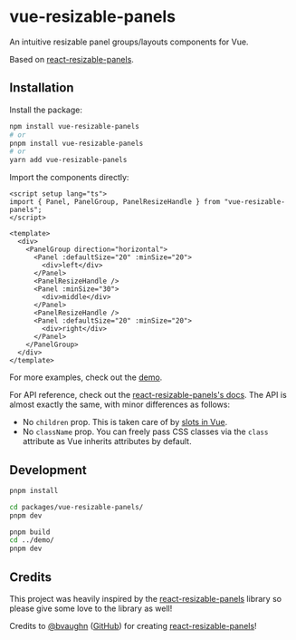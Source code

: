 # vue-resizable-panels

An intuitive resizable panel groups/layouts components for Vue.

Based on [react-resizable-panels](https://github.com/bvaughn/react-resizable-panels).

## Installation

Install the package:

```sh
npm install vue-resizable-panels
# or
pnpm install vue-resizable-panels
# or
yarn add vue-resizable-panels
```

Import the components directly:

```vue
<script setup lang="ts">
import { Panel, PanelGroup, PanelResizeHandle } from "vue-resizable-panels";
</script>

<template>
  <div>
    <PanelGroup direction="horizontal">
      <Panel :defaultSize="20" :minSize="20">
        <div>left</div>
      </Panel>
      <PanelResizeHandle />
      <Panel :minSize="30">
        <div>middle</div>
      </Panel>
      <PanelResizeHandle />
      <Panel :defaultSize="20" :minSize="20">
        <div>right</div>
      </Panel>
    </PanelGroup>
  </div>
</template>
```

For more examples, check out the [demo](./packages/demo/src/App.vue).

For API reference, check out the [react-resizable-panels's docs](https://github.com/bvaughn/react-resizable-panels/tree/main/packages/react-resizable-panels). The API is almost exactly the same, with minor differences as follows:

- No `children` prop. This is taken care of by [slots in Vue](https://vuejs.org/guide/components/slots.html).
- No `className` prop. You can freely pass CSS classes via the `class` attribute as Vue inherits attributes by default.

## Development

```sh
pnpm install

cd packages/vue-resizable-panels/
pnpm dev

pnpm build
cd ../demo/
pnpm dev
```

## Credits

This project was heavily inspired by the [react-resizable-panels](https://github.com/bvaughn/react-resizable-panels) library so please give some love to the library as well!

Credits to [@bvaughn](https://twitter.com/brian_d_vaughn) ([GitHub](https://github.com/bvaughn)) for creating [react-resizable-panels](https://github.com/bvaughn/react-resizable-panels)!
